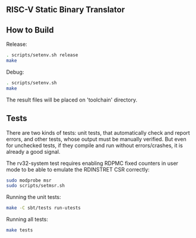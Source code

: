 RISC-V Static Binary Translator
-------------------------------

How to Build
------------

Release:
```bash
. scripts/setenv.sh release
make
```
Debug:
```bash
. scripts/setenv.sh
make
```

The result files will be placed on 'toolchain' directory.

Tests
-----

There are two kinds of tests: unit tests, that automatically check and report errors,
and other tests, whose output must be manually verified. But even for unchecked tests,
if they compile and run without errors/crashes, it is already a good signal.

The rv32-system test requires enabling RDPMC fixed counters in user mode to be able to emulate
the RDINSTRET CSR correctly:
```bash
sudo modprobe msr
sudo scripts/setmsr.sh
```

Running the unit tests:
```bash
make -C sbt/tests run-utests
```

Running all tests:
```bash
make tests
```
